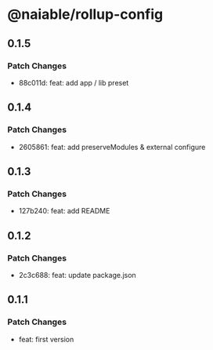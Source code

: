 # @naiable/rollup-config

## 0.1.5

### Patch Changes

- 88c011d: feat: add app / lib preset

## 0.1.4

### Patch Changes

- 2605861: feat: add preserveModules & external configure

## 0.1.3

### Patch Changes

- 127b240: feat: add README

## 0.1.2

### Patch Changes

- 2c3c688: feat: update package.json

## 0.1.1

### Patch Changes

- feat: first version
